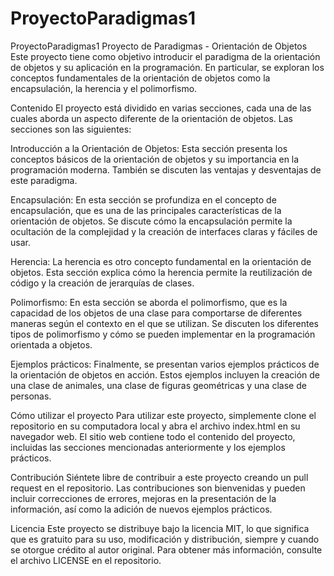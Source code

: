 # ProyectoParadigmas1
ProyectoParadigmas1
Proyecto de Paradigmas - Orientación de Objetos
Este proyecto tiene como objetivo introducir el paradigma de la orientación de objetos y su aplicación en la programación. En particular, se exploran los conceptos fundamentales de la orientación de objetos como la encapsulación, la herencia y el polimorfismo.

Contenido
El proyecto está dividido en varias secciones, cada una de las cuales aborda un aspecto diferente de la orientación de objetos. Las secciones son las siguientes:

Introducción a la Orientación de Objetos: Esta sección presenta los conceptos básicos de la orientación de objetos y su importancia en la programación moderna. También se discuten las ventajas y desventajas de este paradigma.

Encapsulación: En esta sección se profundiza en el concepto de encapsulación, que es una de las principales características de la orientación de objetos. Se discute cómo la encapsulación permite la ocultación de la complejidad y la creación de interfaces claras y fáciles de usar.

Herencia: La herencia es otro concepto fundamental en la orientación de objetos. Esta sección explica cómo la herencia permite la reutilización de código y la creación de jerarquías de clases.

Polimorfismo: En esta sección se aborda el polimorfismo, que es la capacidad de los objetos de una clase para comportarse de diferentes maneras según el contexto en el que se utilizan. Se discuten los diferentes tipos de polimorfismo y cómo se pueden implementar en la programación orientada a objetos.

Ejemplos prácticos: Finalmente, se presentan varios ejemplos prácticos de la orientación de objetos en acción. Estos ejemplos incluyen la creación de una clase de animales, una clase de figuras geométricas y una clase de personas.

Cómo utilizar el proyecto
Para utilizar este proyecto, simplemente clone el repositorio en su computadora local y abra el archivo index.html en su navegador web. El sitio web contiene todo el contenido del proyecto, incluidas las secciones mencionadas anteriormente y los ejemplos prácticos.

Contribución
Siéntete libre de contribuir a este proyecto creando un pull request en el repositorio. Las contribuciones son bienvenidas y pueden incluir correcciones de errores, mejoras en la presentación de la información, así como la adición de nuevos ejemplos prácticos.

Licencia
Este proyecto se distribuye bajo la licencia MIT, lo que significa que es gratuito para su uso, modificación y distribución, siempre y cuando se otorgue crédito al autor original. Para obtener más información, consulte el archivo LICENSE en el repositorio.
